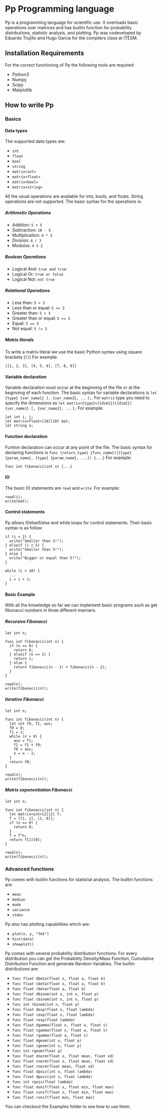 # Pp Programming language
Pp is a programming language for scientific use. It overloads basic operations over matrices and has builtin function for probability distributions, statistic analysis, and plotting. 
Pp was codeveloped by Eduardo Trujillo and Hugo Garcia for the compilers class at ITESM.
## Installation Requirements
For the correct functioning of Pp the following tools are required:
- Python3
- Numpy
- Scipy
- Matplotlib
## How to write Pp
### Basics
#### Data types
The supported data types are:
- `int`
- `float`
- `bool`
- `string`
- `matrix<int>`
- `matrix<float>`
- `matrix<bool>`
- `matrix<string>`

All the usual operations are available for ints, bools, and floats. String operations are not supported.
The basic syntax for the operations is:
##### Arithmetic Operations
- Addition: `5 + 5`
- Subtraction: `10 - 5`
- Multiplication: `4 * 3`
- Division: `4 / 3`
- Modulus: `4 % 2`
##### Boolean Operations
- Logical And: `true and true`
- Logical Or: `true or false`
- Logical Not: `not true`
##### Relational Operations
- Less than: `5 < 3`
- Less than or equal: `5 <= 3`
- Greater than: `5 > 3`
- Greater than or equal: `5 >= 3`
- Equal: `5 == 3`
- Not equal: `5 != 3`
##### Matrix literals
To write a matrix literal we use the basic Python syntax using square brackets (`[]`)
For example:
```
[[1, 2, 3], [4, 5, 6], [7, 8, 9]]
```

#### Variable declaration
Variable declaration must occur at the beginning of the file or at the beginning of each function. The basic syntax for variable declarations is `let {type} {var_name1} [, {var_name2}, ...];`. For `matrix` type you need to specify the dimensions
as `let matrix<{type}>[{dim1}][{dim2}] {var_name1} [, {var_name2}, ...];`
For example:
```
let int i, j;
let matrix<float>[10][10] mat;
let string a;
```
#### Function declaration
Funtion declaration can occur at any point of the file. The basic syntax for declaring functions is `func {return_type} {func_name}([{type} {param_name}, {type} {param_name}, ...]) {...}`
For example:
```
func int fibonacci(int n) {...}
```
#### IO
The basic IO statements are `read` and `write`.
For example:
```
read(i);
write(mat);
```
#### Control statements
Pp allows if/elseif/else and while loops for control statements. Their basic syntax is as follow:
```
if (i < 2) {
  write("Smaller than 2!"); 
} elseif (i < 5) {
  write("Smaller than 5!");
} else {
  write("Bigger or equal than 5!");
}

while (i < 10) {
  ...
  i = i + 1;
}
```

#### Basic Example
With all the knowledge so far we can implement basic programs such as get fibonacci numbers in three different manners.
##### Recursive Fibonacci
```
let int n;

func int fibonacci(int n) {
  if (n == 0) {
    return 0;
  } elseif (n == 1) {
    return 1;
  } else {
    return fibonacci(n - 1) + fibonacci(n - 2); 
  }
}

read(n);
write(fibonacci(n));
```

##### Iterative Fibonacci
```
let int n;

func int fibonacci(int n) {
  let int f0, f1, aux;
  f0 = 0;
  f1 = 1;
  while (n > 0) {
    aux = f1;
    f1 = f1 + f0;
    f0 = aux;
    n = n - 1;
  }
  return f0;
}

read(n);
write(fibonacci(n));
```

##### Matrix exponentiation Fibonacci
```
let int n;

func int fibonacci(int n) {
  let matrix<int>[2][2] f;
  f = [[1, 1], [1, 0]];
  if (n == 0) {
    return 0;
  }
  f = f^n;
  return f[1][0];
}

read(n);
write(fibonacci(n));
```
### Advanced functions
Pp comes with builtin functions for statistial analysis. The builtin functions are:
- `mean`
- `median`
- `mode`
- `variance`
- `stdev`

Pp also has plotting capabilities which are:
- `plot(x, y, "fmt")`
- `hist(data)`
- `showplot()`

Pp comes with several probability distribution functions. For every distribution you can get the Probability Density/Mass Function, Cumulative Distribution Function and generate Random Variables. The builtin distributions are:
- `func float dbeta(float x, float a, float b)`
- `func float cbeta(float x, float a, float b)`
- `func float rbeta(float a, float b)`
- `func float dbinom(int x, int n, float p)`
- `func float cbinom(int x, int n, float p)`
- `func int rbinom(int n, float p)`
- `func float dexp(float x, float lambda)`
- `func float cexp(float x, float lambda)`
- `func float rexp(float lambda)`
- `func float dgamma(float x, float a, float s)`
- `func float cgamma(float x, float a, float s)`
- `func float rgamma(float a, float s)`
- `func float dgeom(int x, float p)`
- `func float cgeom(int x, float p)`
- `func int rgeom(float p)`
- `func float dnorm(float x, float mean, float sd)`
- `func float cnorm(float x, float mean, float sd)`
- `func float rnorm(float mean, float sd)`
- `func float dpois(int x, float lambda)`
- `func float dpois(int x, float lambda)`
- `func int rpois(float lambda)`
- `func float dunif(float x, float min, float max)`
- `func float cunif(float x, float min, float max)`
- `func float runif(float min, float max)`

You can checkout the Examples folder to see how to use them.
